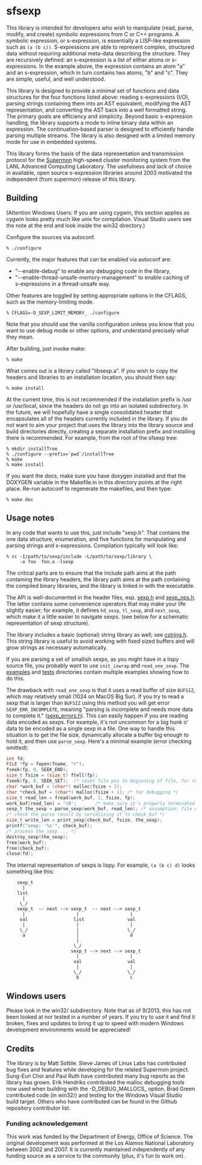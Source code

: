 sfsexp
======

This library is intended for developers who wish to manipulate (read,
parse, modify, and create) symbolic expressions from C or C++
programs. A symbolic expression, or s-expression, is essentially a
LISP-like expression such as `(a (b c))`. S-expressions are able to
represent complex, structured data without requiring additional
meta-data describing the structure. They are recursively defined: an
s-expression is a list of either atoms or s-expressions. In the
example above, the expression contains an atom "a" and an
s-expression, which in turn contains two atoms, "b" and "c". They are
simple, useful, and well understood.

This library is designed to provide a minimal set of functions and
data structures for the four functions listed above: reading
s-expressions (I/O), parsing strings containing them into an AST
equivalent, modifying the AST representation, and converting the AST
back into a well formatted string. The primary goals are efficiency
and simplicity.   Beyond basic s-expression handling, the library
supports a mode to inline binary data within an expression.  The
continuation-based parser is designed to efficiently handle
parsing multiple streams.  The library is also designed with a
limited memory mode for use in embedded systems.

This library forms the basis of the data
representation and transmission protocol for the
[Supermon](https://dl.acm.org/doi/10.5555/792762.793324) high-speed
cluster monitoring system from the LANL Advanced Computing
Laboratory. The usefulness and lack of choice in available, open
source s-expression libraries around 2003 motivated the independent
(from supermon) release of this library.

## Building

(Attention Windows Users: If you are using cygwin, this section
applies as cygwin looks pretty much like unix for compilation.  Visual
Studio users see the note at the end and look inside the win32
directory.)

Configure the sources via autoconf.

```
% ./configure
```

Currently, the major features that can be enabled via autoconf are:

- "--enable-debug" to enable any debugging code in the library,
- "--enable-thread-unsafe-memory-management" to enable caching of
  s-expressions in a thread-unsafe way.

Other features are toggled by setting appropriate options in the CFLAGS,
such as the memory-limiting mode.

```
% CFLAGS=-D_SEXP_LIMIT_MEMORY_ ./configure
```

Note that you should use the vanilla configuration unless you know that you
want to use debug mode or other options, and understand precisely what they
mean.

After building, just invoke make:

```
% make
```

What comes out is a library called "libsexp.a".  If you wish to copy
the headers and libraries to an installation location, you should then
say:

```
% make install
```

At the current time, this is not recommended if the installation
prefix is /usr or /usr/local, since the headers do not go into an
isolated subdirectory.  In the future, we will hopefully have a single
consolidated header that encapsulates all of the headers currently
included in the library.  If you do not want to aim your project that
uses the library into the library source and build directories
directly, creating a separate installation prefix and installing there
is recommended.  For example, from the root of the sfsexp tree:

```
% mkdir installTree
% ./configure --prefix=`pwd`/installTree
% make
% make install
```

If you want the docs, make sure you have doxygen installed and that
the DOXYGEN variable in the Makefile.in in this directory points at
the right place.  Re-run autoconf to regenerate the makefiles, and
then type:

```
% make doc
```

## Usage notes

In any code that wants to use this, just include "sexp.h".  That
contains the one data structure, enumeration, and five functions for
manipulating and parsing strings and s-expressions.  Compilation
typically will look like:

```
% cc -I/path/to/sexp/include -L/path/to/sexp/library \
     -o foo  foo.o -lsexp
```

The critical parts are to ensure that the include path aims at the
path containing the library headers, the library path aims at the path
containing the compiled binary libraries, and the library is linked in
with the executable.

The API is well-documented in the header files, esp.
[sexp.h](src/sexp.h) and [sexp_ops.h](src/sexp_ops.h). The latter
contains some convenience operators that may make your life slightly
easier; for example, it defines `hd_sexp`, `tl_sexp`, and `next_sexp`,
which make it a little easier to navigate sexps. (see below for a
schematic representation of sexp structure).

The library includes a basic (optional) string library as well; see
[cstring.h](src/cstring.h).  This string library is useful to avoid
working with fixed sized buffers and will grow strings as necessary
automatically.

If you are parsing a set of smallish sexps, as you might have in a
lispy source file, you probably want to use `init_iowrap` and
`read_one_sexp`. The [examples](examples) and [tests](tests)
directories contain multiple examples showing how to do this.

The drawback with `read_one_sexp` is that it uses a read buffer of
size `BUFSIZ`, which may relatively small (1024 on MacOS Big Sur). If
you try to read a sexp that is larger than `BUFSIZ` using this method
you will get error `SEXP_ERR_INCOMPLETE`, meaning "parsing is
incomplete and needs more data to complete it."
([sexp_errors.h](src/sexp_errors.h)). This can easily happen if you
are reading data encoded as sexps. For example, it's not uncommon for
a big hunk o' data to be encoded as a single sexp in a file. One way
to handle this situation is to get the file size, dynamically allocate
a buffer big enough to hold it, and then use `parse_sexp`. Here's a
minimal example (error checking omitted):

```c
int fd;
FILE *fp = fopen(fname, "r");
fseek(fp, 0, SEEK_END);
size_t fsize = (size_t) ftell(fp);
fseek(fp, 0, SEEK_SET);  /* reset file pos to beginning of file, for reading */
char *work_buf = (char*) malloc(fsize + 1);
char *check_buf = (char*) malloc(fsize + 1); /* for debugging */
size_t read_len = fread(work_buf, 1, fsize, fp);
work_buf[read_len] = '\0';       /* make sure it's properly terminated */
sexp_t the_sexp = parse_sexp(work_buf, read_len); /* assumption: file contains one sexp */
/* check the parse result by serializing it to check_buf */
size_t write_len = print_sexp(check_buf, fsize, the_sexp);
printf("sexp: '%s'", check_buf);
/* process the_sexp ... */
destroy_sexp(the_sexp);
free(work_buf);
free(check_buf);
close(fd);
```

The internal representation of sexps is lispy. For example, `(a (b c) d)`
looks something like this:

```
    sexp_t
      |
    list
      |
     \_/
    sexp_t  -- next --> sexp_t  -- next --> sexp_t
      |                   |                   |
     val                 list                val
      |                   |                   |
     \_/                  |                  \_/
      a                   |                   d
                          |
                         \_/
                        sexp_t --> next --> sexp_t
                          |                   |
                         val                 val
                          |                   |
                         \_/                 \_/
                          b                   c
```

## Windows users

Please look in the win32/ subdirectory. Note that as of 9/2013, this
has not been looked at nor tested in a number of years.  If you try to
use it and find it broken, fixes and updates to bring it up to speed
with modern Windows development environments would be appreciated!

## Credits

The library is by Matt Sottile.  Steve James of Linux Labs has
contributed bug fixes and features while developing for the related
Supermon project. Sung-Eun Choi and Paul Ruth have contributed many
bug reports as the library has grown.  Erik Hendriks contributed the
malloc debugging tools now used when building with the
-D_DEBUG_MALLOCS_ option.  Brad Green contributed code (in win32/) and
testing for the Windows Visual Studio build target.  Others who have
contributed can be found in the Github repository contributor list.

### Funding acknowledgement

This work was funded by the Department of Energy, Office of
Science. The original development was performed at the Los Alamos
National Laboratory between 2002 and 2007. It is currently maintained
independently of any funding source as a service to the community
(plus, it's fun to work on).

